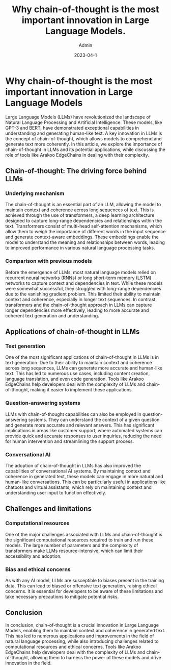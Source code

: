 ﻿---
title: Why chain-of-thought is the most important innovation in Large Language Models.
date: 2023-04-1
author: Admin
excerpt: A key innovation in LLMs is the concept of chain-of-thought, which allows models to comprehend and generate text more coherently
layout: post
permalink: /chain-of-thought-llm
category:
  - LLM
tags:
  -
---


# Why chain-of-thought is the most important innovation in Large Language Models

Large Language Models (LLMs) have revolutionized the landscape of Natural Language Processing and Artificial Intelligence. These models, like GPT-3 and BERT, have demonstrated exceptional capabilities in understanding and generating human-like text. A key innovation in LLMs is the concept of chain-of-thought, which allows models to comprehend and generate text more coherently. In this article, we explore the importance of chain-of-thought in LLMs and its potential applications, while discussing the role of tools like Arakoo EdgeChains in dealing with their complexity.

## Chain-of-thought: The driving force behind LLMs

### Underlying mechanism

The chain-of-thought is an essential part of an LLM, allowing the model to maintain context and coherence across long sequences of text. This is achieved through the use of transformers, a deep learning architecture designed to capture long-range dependencies and relationships within the text. Transformers consist of multi-head self-attention mechanisms, which allow them to weigh the importance of different words in the input sequence and generate context-aware embeddings. These embeddings enable the model to understand the meaning and relationships between words, leading to improved performance in various natural language processing tasks.

### Comparison with previous models

Before the emergence of LLMs, most natural language models relied on recurrent neural networks (RNNs) or long short-term memory (LSTM) networks to capture context and dependencies in text. While these models were somewhat successful, they struggled with long-range dependencies due to the vanishing gradient problem. This limited their ability to maintain context and coherence, especially in longer text sequences. In contrast, transformers and the chain-of-thought approach in LLMs can capture longer dependencies more effectively, leading to more accurate and coherent text generation and understanding.

## Applications of chain-of-thought in LLMs

### Text generation

One of the most significant applications of chain-of-thought in LLMs is in text generation. Due to their ability to maintain context and coherence across long sequences, LLMs can generate more accurate and human-like text. This has led to numerous use cases, including content creation, language translation, and even code generation. Tools like Arakoo EdgeChains help developers deal with the complexity of LLMs and chain-of-thought, making it easier to implement these applications.

### Question-answering systems

LLMs with chain-of-thought capabilities can also be employed in question-answering systems. They can understand the context of a given question and generate more accurate and relevant answers. This has significant implications in areas like customer support, where automated systems can provide quick and accurate responses to user inquiries, reducing the need for human intervention and streamlining the support process.

### Conversational AI

The adoption of chain-of-thought in LLMs has also improved the capabilities of conversational AI systems. By maintaining context and coherence in generated text, these models can engage in more natural and human-like conversations. This can be particularly useful in applications like chatbots and virtual assistants, which rely on maintaining context and understanding user input to function effectively.

## Challenges and limitations

### Computational resources

One of the major challenges associated with LLMs and chain-of-thought is the significant computational resources required to train and run these models. The large number of parameters and the complexity of transformers make LLMs resource-intensive, which can limit their accessibility and adoption.

### Bias and ethical concerns

As with any AI model, LLMs are susceptible to biases present in the training data. This can lead to biased or offensive text generation, raising ethical concerns. It is essential for developers to be aware of these limitations and take necessary precautions to mitigate potential risks.

## Conclusion

In conclusion, chain-of-thought is a crucial innovation in Large Language Models, enabling them to maintain context and coherence in generated text. This has led to numerous applications and improvements in the field of natural language processing, while also introducing challenges related to computational resources and ethical concerns. Tools like Arakoo EdgeChains help developers deal with the complexity of LLMs and chain-of-thought, allowing them to harness the power of these models and drive innovation in the field.
